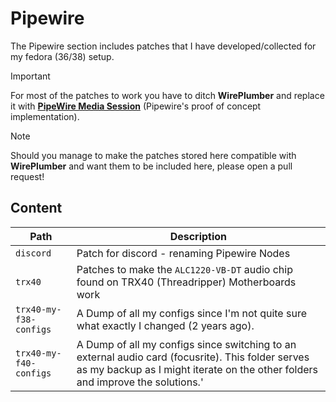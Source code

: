# Pipewire

The Pipewire section includes patches that I have developed/collected for my fedora (36/38) setup.

> [!IMPORTANT]
> For most of the patches to work you have to ditch **WirePlumber** and replace it with [**PipeWire Media Session**](https://pipewire.pages.freedesktop.org/media-session/index.html) (Pipewire's proof of concept implementation).

> [!NOTE]
> Should you manage to make the patches stored here compatible with **WirePlumber** and want them to be included here, please open a pull request!

## Content

 Path | Description
---|---
`discord` | Patch for discord - renaming Pipewire Nodes
`trx40` | Patches to make the `ALC1220-VB-DT` audio chip found on TRX40 (Threadripper) Motherboards work
`trx40-my-f38-configs` | A Dump of all my configs since I'm not quite sure what exactly I changed (2 years ago).
`trx40-my-f40-configs` | A Dump of all my configs since switching to an external audio card (focusrite). This folder serves as my backup as I might iterate on the other folders and improve the solutions.'

